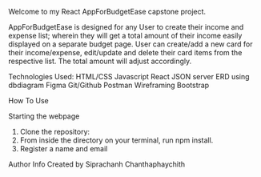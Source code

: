 Welcome to my React AppForBudgetEase capstone project. 

AppForBudgetEase is designed for any User to create their income and expense list; wherein they will get a total amount of their income easily displayed on a separate budget page. User can create/add a new card for their income/expense, edit/update and delete their card items from the respective list. The total amount will adjust accordingly.  


Technologies Used: 
HTML/CSS
Javascript
React
JSON server
ERD using dbdiagram
Figma
Git/Github
Postman
Wireframing
Bootstrap

How To Use

Starting the webpage
1. Clone the repository: 
2. From inside the directory on your terminal, run npm install.
3. Register a name and email 


Author Info
Created by Siprachanh Chanthaphaychith

